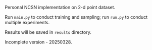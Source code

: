 Personal NCSN implementation on 2-d point dataset.

Run `main.py` to conduct training and sampling; run `run.py` to conduct multiple experiments.

Results will be saved in `results` directory.

Incomplete version - 20250328.



